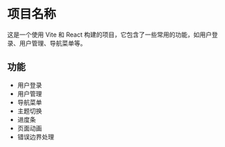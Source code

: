 # 项目名称

这是一个使用 Vite 和 React 构建的项目，它包含了一些常用的功能，如用户登录、用户管理、导航菜单等。

## 功能

- 用户登录
- 用户管理
- 导航菜单
- 主题切换
- 进度条
- 页面动画
- 错误边界处理
